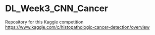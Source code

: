 # DL_Week3_CNN_Cancer
Repository for this Kaggle competition https://www.kaggle.com/c/histopathologic-cancer-detection/overview

